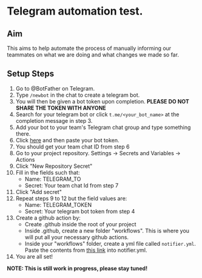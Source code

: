 # Telegram automation test.

## Aim
This aims to help automate the process of manually informing our teammates on what we are doing and what changes we made so far.

## Setup Steps
1) Go to @BotFather on Telegram.
2) Type ```/newbot``` in the chat to create a telegram bot.
3) You will then be given a bot token upon completion. **PLEASE DO NOT SHARE THE TOKEN WITH ANYONE**
4) Search for your telegram bot or click ```t.me/<your_bot_name>``` at the completion message in step 3.
5) Add your bot to your team's Telegram chat group and type something there.
6) Click [here](https://clickalgo.com/telegram-chatid) and then paste your bot token.
7) You should get your team chat ID from step 6
8) Go to your project repository. Settings -> Secrets and Variables -> Actions
9) Click "New Repository Secret"
10) Fill in the fields such that:
    - Name: TELEGRAM_TO
    - Secret: Your team chat Id from step 7
12) Click "Add secret"
13) Repeat steps 9 to 12 but the field values are:
    - Name: TELEGRAM_TOKEN
    - Secret: Your telegram bot token from step 4
15) Create a github action by:
    - Create .github inside the root of your project
    - Inside .github, create a new folder "workflows". This is where you will put all your necessary github actions.
    - Inside your "workflows" folder, create a yml file called ```notifier.yml```. Paste the contents from [this link](https://github.com/xKarinSan/action-integrations/blob/main/.github/workflows/notifier.yml) into notifier.yml.
16) You are all set!

**NOTE: This is still work in progress, please stay tuned!**
